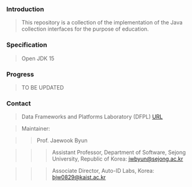 ### Introduction ###
> This repository is a collection of the implementation of the Java collection interfaces for the purpose of education.

### Specification ###
> Open JDK 15

### Progress ###
> TO BE UPDATED

### Contact ###
> Data Frameworks and Platforms Laboratory (DFPL) [URL](https://sites.google.com/view/jack-dfpl/home)

> Maintainer:

>> Prof. Jaewook Byun

>>> Assistant Professor, Department of Software, Sejong University, Republic of Korea: jwbyun@sejong.ac.kr

>>> Associate Director, Auto-ID Labs, Korea: bjw0829@kaist.ac.kr
